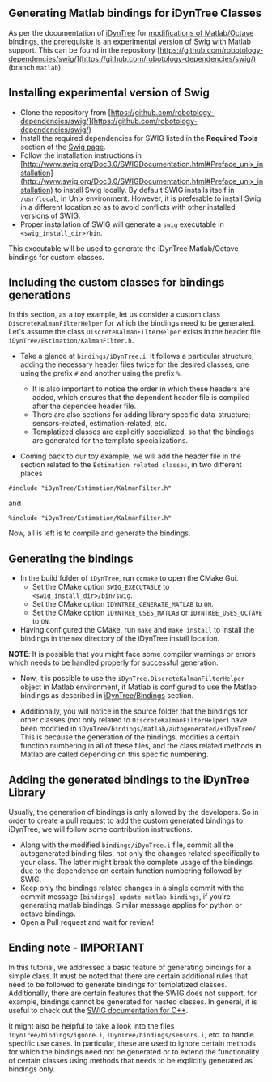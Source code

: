 
## Generating Matlab bindings for iDynTree Classes

As per the documentation of [iDynTree](https://github.com/robotology/idyntree) for [modifications of Matlab/Octave bindings](https://github.com/robotology/idyntree#matlaboctave-bindings-modifications), the prerequisite is an experimental version of [Swig](http://www.swig.org/svn.html) with Matlab support.
This can be found in the repository [https://github.com/robotology-dependencies/swig/](https://github.com/robotology-dependencies/swig/) (branch `matlab`).

## Installing experimental version of Swig
- Clone the repository from [https://github.com/robotology-dependencies/swig/](https://github.com/robotology-dependencies/swig/)
- Install the required dependencies for SWIG listed in the **Required Tools** section of the [Swig page](http://www.swig.org/svn.html).
- Follow the installation instructions in [http://www.swig.org/Doc3.0/SWIGDocumentation.html#Preface_unix_installation](http://www.swig.org/Doc3.0/SWIGDocumentation.html#Preface_unix_installation) to install Swig locally. By default SWIG installs itself in `/usr/local`, in Unix environment. However, it is preferable to install Swig in a different location so as to avoid conflicts with other installed versions of SWIG.
- Proper installation of SWIG will generate a `swig` executable in `<swig_install_dir>/bin`.

This executable will be used to generate the iDynTree Matlab/Octave bindings for custom classes.

## Including the custom classes for bindings generations
In this section, as a toy example, let us consider a custom class `DiscreteKalmanFilterHelper` for which the bindings need to be generated. Let's assume the class `DiscreteKalmanFilterHelper` exists in the header file `iDynTree/Estimation/KalmanFilter.h`.

- Take a glance at `bindings/iDynTree.i`. It follows a particular structure, adding the necessary header files twice for the desired classes, one using the prefix `#` and another using the prefix `%`.
    - It is also important to notice the order in which these headers are added, which ensures that the dependent header file is compiled after the dependee header file.
    - There are also sections for adding library specific data-structure; sensors-related, estimation-related, etc.
    - Templatized classes are explicitly specialized, so that the bindings are generated for the template specializations.

- Coming back to our toy example, we will add the header file in the section related to the `Estimation related classes`, in two different places
```
#include "iDynTree/Estimation/KalmanFilter.h"
```
and
```
%include "iDynTree/Estimation/KalmanFilter.h"
```

Now, all is left is to compile and generate the bindings.

## Generating the bindings
- In the build folder of `iDynTree`, run `ccmake` to open the CMake Gui.
    - Set the CMake option `SWIG_EXECUTABLE` to `<swig_install_dir>/bin/swig`.
    - Set the CMake option `IDYNTREE_GENERATE_MATLAB` to `ON`.
    - Set the CMake option `IDYNTREE_USES_MATLAB` or `IDYNTREE_USES_OCTAVE` to `ON`.
- Having configured the CMake, run `make` and `make install` to install the bindings in the `mex` directory of the iDynTree install location.

__NOTE__: It is possible that you might face some compiler warnings or errors which needs to be handled properly for successful generation.

- Now, it is possible to use the `iDynTree.DiscreteKalmanFilterHelper` object in Matlab environment, if Matlab is configured to use the Matlab bindings as described in [iDynTree/Bindings](https://github.com/robotology/idyntree#bindings) section.

- Additionally, you will notice in the source folder that the bindings for other classes (not only related to `DiscreteKalmanFilterHelper`) have been modified in `iDynTree/bindings/matlab/autogenerated/+iDynTree/`. This is because the generation of the bindings, modifies a certain function numbering in all of these files, and the class related methods in Matlab are called depending on this specific numbering.

## Adding the generated bindings to the iDynTree Library
Usually, the generation of bindings is only allowed by the developers. So in order to create a pull request to add the custom generated bindings to iDynTree, we will follow some contribution instructions.
- Along with the modified `bindings/iDynTree.i` file, commit all the autogenerated binding files, not only the changes related specifically to your class. The latter might break the complete usage of the bindings due to the dependence on certain function numbering followed by SWIG.
- Keep only the bindings related changes in a single commit with the commit message `[bindings] update matlab bindings`, if you're generating matlab bindings. Similar message applies for python or octave bindings.
- Open a Pull request and wait for review!

## Ending note - IMPORTANT
In this tutorial, we addressed a basic feature of generating bindings for a simple class.
It must be noted that there are certain additional rules that need to be followed to generate bindings for templatized classes.
Additionally, there are certain features that the SWIG does not support, for example, bindings cannot be generated for nested classes. In general, it is useful to check out the [SWIG documentation for C++](http://www.swig.org/Doc1.3/SWIGPlus.html).

It might also be helpful to take a look into the files `iDynTree/bindings/ignore.i`, `iDynTree/bindings/sensors.i`, etc. to handle specific use cases. In particular, these are used to ignore certain methods for which the bindings need not be generated or to extend the functionality of certain classes using methods that needs to be explicitly generated as bindings only.
